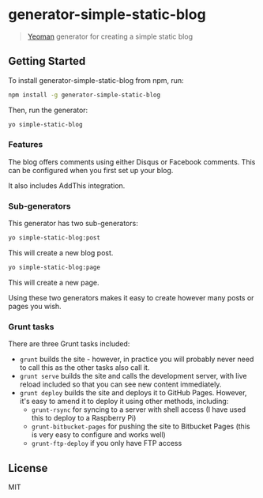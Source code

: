 # generator-simple-static-blog 

> [Yeoman](http://yeoman.io) generator for creating a simple static blog


## Getting Started

To install generator-simple-static-blog from npm, run:

```bash
npm install -g generator-simple-static-blog
```

Then, run the generator:

```bash
yo simple-static-blog
```

### Features

The blog offers comments using either Disqus or Facebook comments. This can be configured when you first set up your blog.

It also includes AddThis integration.

### Sub-generators

This generator has two sub-generators:

```bash
yo simple-static-blog:post
```

This will create a new blog post.

```bash
yo simple-static-blog:page
```

This will create a new page.

Using these two generators makes it easy to create however many posts or pages you wish.

### Grunt tasks

There are three Grunt tasks included:

* `grunt` builds the site - however, in practice you will probably never need to call this as the other tasks also call it.
* `grunt serve` builds the site and calls the development server, with live reload included so that you can see new content immediately.
* `grunt deploy` builds the site and deploys it to GitHub Pages. However, it's easy to amend it to deploy it using other methods, including:
  * `grunt-rsync` for syncing to a server with shell access (I have used this to deploy to a Raspberry Pi)
  * `grunt-bitbucket-pages` for pushing the site to Bitbucket Pages (this is very easy to configure and works well)
  * `grunt-ftp-deploy` if you only have FTP access

## License

MIT
